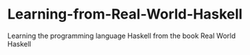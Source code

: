 Learning-from-Real-World-Haskell
================================

Learning the programming language Haskell from the book Real World Haskell
